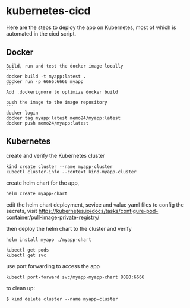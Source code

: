 # kubernetes-cicd

Here are the steps to deploy the app on Kubernetes, most of which is automated in the cicd script.
## Docker
	Build, run and test the docker image locally
	```
	docker build -t myapp:latest .
	docker run -p 6666:6666 myapp
	```
	Add .dockerignore to optimize docker build

	push the image to the image repository
	```
	docker login
	docker tag myapp:latest memo24/myapp:latest
	docker push memo24/myapp:latest
 ## Kubernetes
 create and verify the Kubernetes cluster
```
kind create cluster --name myapp-cluster
kubectl cluster-info --context kind-myapp-cluster
```

create helm chart for the app, 
```
helm create myapp-chart
```
edit the helm chart deployment, sevice and value yaml files
to config the secrets, visit https://kubernetes.io/docs/tasks/configure-pod-container/pull-image-private-registry/

then deploy the helm chart to the cluster and verify
```
helm install myapp ./myapp-chart

kubectl get pods
kubectl get svc
```
use port forwarding to access the app
```
kubectl port-forward svc/myapp-myapp-chart 8080:6666
```

to clean up:
```
$ kind delete cluster --name myapp-cluster
```
